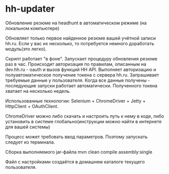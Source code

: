 # hh-updater
Обновление резюме на headhunt в автоматическом режиме (на локальном компьютере)

Обновляет только первое найденное резюме вашей учётной записи hh.ru. 
Если у вас их несколько, то потребуется немного доработать модуль(это легко).

Скрипт работает "в фоне". Запускает процедуру обновления резюме раз в час.
Происходит авторизация по правилам, описанным на dev.hh.ru - oauth и вызов функций HH API.
Выполняет авторизацию и полуавтоматическое получение токена с сервера hh.ru.
Запрашивает требуемые данные у пользователя. 
Когда все данные получены - последующие запуски работает автоматически. 
Полученного токена хватает на несколько недель.  

Использованные технологии: Selenium + ChromeDriver + Jetty + HttpClient + OAuthClient. 

ChromeDriver можно либо скачать и настроить путь к нему в коде,
либо установить в системе глобально(инструкции можно найти в интернете для вашей системы)

Процесс может требовать ввод параметров. Поэтому запускать следует из терминала.

Сборка выполняемого jar-файла
mvn clean compile assembly:single


Файл с настройками создаётся в домашнем каталоге текущего пользователя.


 


